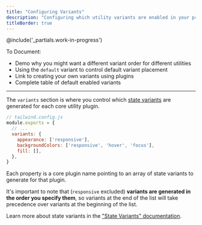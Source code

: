 ```yaml
---
title: "Configuring Variants"
description: "Configuring which utility variants are enabled in your project."
titleBorder: true
---
```


@include('_partials.work-in-progress')

To Document:

- Demo why you might want a different variant order for different utilities
- Using the `default` variant to control default variant placement
- Link to creating your own variants using plugins
- Complete table of default enabled variants

---

The `variants` section is where you control which [state variants](/docs/state-variants) are generated for each core utility plugin.

```js
// tailwind.config.js
module.exports = {
  // ...
  variants: {
    appearance: ['responsive'],
    backgroundColors: ['responsive', 'hover', 'focus'],
    fill: [],
  },
}
```

Each property is a core plugin name pointing to an array of state variants to generate for that plugin.

It's important to note that (`responsive` excluded) **variants are generated in the order you specify them**, so variants at the end of the list will take precedence over variants at the beginning of the list.

Learn more about state variants in the ["State Variants" documentation](/docs/state-variants).
